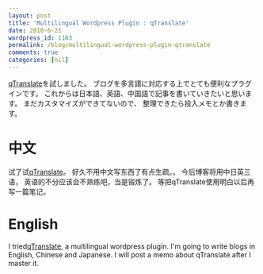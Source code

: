 ```yaml
---
layout: post
title: 'Multilingual Wordpress Plugin : qTranslate'
date: 2010-6-21
wordpress_id: 1163
permalink: /blog/multilingual-wordpress-plugin-qtranslate
comments: true
categories: [nil]
---
```

<a href="http://www.qianqin.de/qtranslate/">qTranslate</a>を試しました。
ブログを多言語に対応する上でとても便利なプラグインです。
これからは日本語、英語、中国語で記事を書いていきたいと思います。
まだカスタマイズができてないので、
整理できたら投入メモとか書きます。

# 中文
试了试<a href="http://www.qianqin.de/qtranslate/">qTranslate</a>。
好久不用中文写东西了有点生疏。。
今后博客将用中日英三语，
英语的不分应该会不熟练吧，当是锻炼了。
等把qTranslate使用明白以后再写一篇笔记。

# English

I tried<a href="http://www.qianqin.de/qtranslate/">qTranslate</a>, a multilingual wordpress plugin.
I'm going to write blogs in English, Chinese and Japanese.
I will post a memo about qTranslate after I master it.
